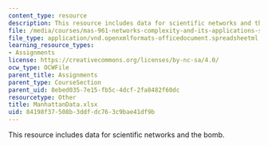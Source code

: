 ```yaml
---
content_type: resource
description: This resource includes data for scientific networks and the bomb.
file: /media/courses/mas-961-networks-complexity-and-its-applications-spring-2011/84198f37508b3ddfdc763c9bae41df9b_ManhattanData.xlsx
file_type: application/vnd.openxmlformats-officedocument.spreadsheetml.sheet
learning_resource_types:
- Assignments
license: https://creativecommons.org/licenses/by-nc-sa/4.0/
ocw_type: OCWFile
parent_title: Assignments
parent_type: CourseSection
parent_uid: 8ebed035-7e15-fb5c-4dcf-2fa8482f60dc
resourcetype: Other
title: ManhattanData.xlsx
uid: 84198f37-508b-3ddf-dc76-3c9bae41df9b
---
```

This resource includes data for scientific networks and the bomb.